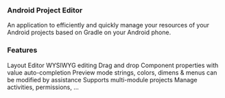 ### Android Project Editor

An application to efficiently and quickly manage your resources of your Android projects based on Gradle on your Android phone.

### Features
Layout Editor
WYSIWYG editing
Drag and drop
Component properties with value auto-completion
Preview mode
strings, colors, dimens & menus can be modified by assistance
Supports multi-module projects
Manage activities, permissions, ...
